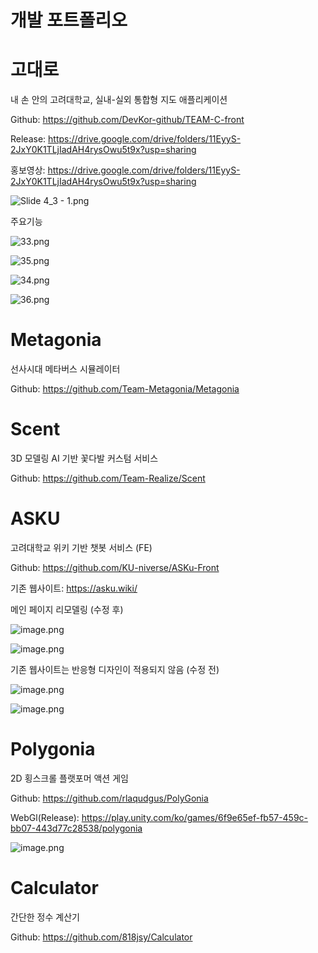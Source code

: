 # 개발 포트폴리오

# 고대로

내 손 안의 고려대학교, 실내-실외 통합형 지도 애플리케이션

Github: https://github.com/DevKor-github/TEAM-C-front

Release: https://drive.google.com/drive/folders/11EyyS-2JxY0K1TLjIadAH4rysOwu5t9x?usp=sharing

홍보영상: https://drive.google.com/drive/folders/11EyyS-2JxY0K1TLjIadAH4rysOwu5t9x?usp=sharing

![Slide 4_3 - 1.png](https://prod-files-secure.s3.us-west-2.amazonaws.com/7c13261f-1f70-4b58-801e-a097ba123413/0b509d98-4d2b-4cae-9da9-f98dcfcb2da7/Slide_4_3_-_1.png)

주요기능

![33.png](https://prod-files-secure.s3.us-west-2.amazonaws.com/7c13261f-1f70-4b58-801e-a097ba123413/8e3cc724-b48c-4a09-9462-80d5148f17a2/33.png)

![35.png](https://prod-files-secure.s3.us-west-2.amazonaws.com/7c13261f-1f70-4b58-801e-a097ba123413/e689d6f5-3b3b-4504-ac18-3776a60e176c/35.png)

![34.png](https://prod-files-secure.s3.us-west-2.amazonaws.com/7c13261f-1f70-4b58-801e-a097ba123413/63b6fce9-9d9e-4320-a5a3-c174f4a5738d/34.png)

![36.png](https://prod-files-secure.s3.us-west-2.amazonaws.com/7c13261f-1f70-4b58-801e-a097ba123413/7950538a-34f6-4df7-9e48-5fc511bb1f03/36.png)

# Metagonia

선사시대 메타버스 시뮬레이터

Github: https://github.com/Team-Metagonia/Metagonia

# Scent

3D 모델링 AI 기반 꽃다발 커스텀 서비스

Github: https://github.com/Team-Realize/Scent

# ASKU

고려대학교 위키 기반 챗봇 서비스 (FE)

Github: https://github.com/KU-niverse/ASKu-Front

기존 웹사이트: https://asku.wiki/

메인 페이지 리모델링 (수정 후)

![image.png](https://prod-files-secure.s3.us-west-2.amazonaws.com/7c13261f-1f70-4b58-801e-a097ba123413/1276184f-9b7f-4e29-823b-ac2b9ec2955c/image.png)

![image.png](https://prod-files-secure.s3.us-west-2.amazonaws.com/7c13261f-1f70-4b58-801e-a097ba123413/63ed3ab9-b081-4ce5-b524-93ec78c9f33d/image.png)

기존 웹사이트는 반응형 디자인이 적용되지 않음 (수정 전)

![image.png](https://prod-files-secure.s3.us-west-2.amazonaws.com/7c13261f-1f70-4b58-801e-a097ba123413/6de807ae-9e2d-46f5-b3ec-7091d8b50a5c/image.png)

![image.png](https://prod-files-secure.s3.us-west-2.amazonaws.com/7c13261f-1f70-4b58-801e-a097ba123413/e27d4905-9590-466e-8828-345f598c9bd7/image.png)

# Polygonia

2D 횡스크롤 플랫포머 액션 게임

Github: https://github.com/rlaqudgus/PolyGonia

WebGl(Release): https://play.unity.com/ko/games/6f9e65ef-fb57-459c-bb07-443d77c28538/polygonia

![image.png](https://prod-files-secure.s3.us-west-2.amazonaws.com/7c13261f-1f70-4b58-801e-a097ba123413/108ccfa1-9ab9-48a3-8816-3fe1ee3ea907/image.png)


# Calculator

간단한 정수 계산기

Github: https://github.com/818jsy/Calculator
